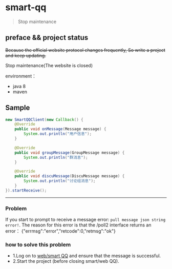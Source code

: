 # smart-qq

> Stop maintenance

## preface && project status

~~Because the official website protocol changes frequently, So write a project and keep updating.~~ 
<br>

Stop maintenance(The website is closed)

environment：
* java 8
* maven

## Sample

``` java
new SmartQQClient(new Callback() {
    @Override
    public void onMessage(Message message) {
        System.out.println("用户信息");
    }

    @Override
    public void groupMessage(GroupMessage message) {
        System.out.println("群消息");
    }

    @Override
    public void discuMessage(DiscuMessage message) {
        System.out.println("讨论组消息");
    }
}).startReceive();

```
-------

### Problem
If you start to prompt to receive a message error: `pull message json string error!`.
The reason for this error is that the /poll2 interface returns an error：
{"errmsg":"error","retcode":0,"retmsg":"ok"}

### how to solve this problem
* 1.Log on to [web/smart QQ](https://web2.qq.com) and ensure that the message is successful.
* 2.Start the project (before closing smart/web QQ).




